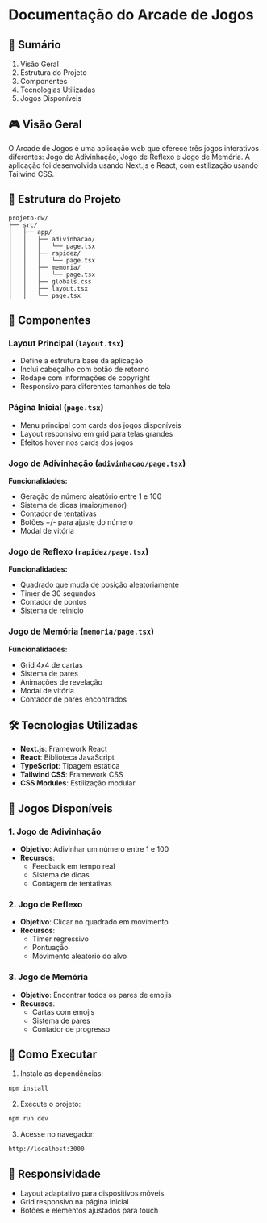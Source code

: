 # Documentação do Arcade de Jogos

## 📖 Sumário
1. Visão Geral
2. Estrutura do Projeto
3. Componentes
4. Tecnologias Utilizadas
5. Jogos Disponíveis

## 🎮 Visão Geral
O Arcade de Jogos é uma aplicação web que oferece três jogos interativos diferentes: Jogo de Adivinhação, Jogo de Reflexo e Jogo de Memória. A aplicação foi desenvolvida usando Next.js e React, com estilização usando Tailwind CSS.

## 📁 Estrutura do Projeto
```
projeto-dw/
├── src/
│   ├── app/
│   │   ├── adivinhacao/
│   │   │   └── page.tsx
│   │   ├── rapidez/
│   │   │   └── page.tsx
│   │   ├── memoria/
│   │   │   └── page.tsx
│   │   ├── globals.css
│   │   ├── layout.tsx
│   │   └── page.tsx
```

## 🧩 Componentes

### Layout Principal (`layout.tsx`)
- Define a estrutura base da aplicação
- Inclui cabeçalho com botão de retorno
- Rodapé com informações de copyright
- Responsivo para diferentes tamanhos de tela

### Página Inicial (`page.tsx`)
- Menu principal com cards dos jogos disponíveis
- Layout responsivo em grid para telas grandes
- Efeitos hover nos cards dos jogos

### Jogo de Adivinhação (`adivinhacao/page.tsx`)
**Funcionalidades:**
- Geração de número aleatório entre 1 e 100
- Sistema de dicas (maior/menor)
- Contador de tentativas
- Botões +/- para ajuste do número
- Modal de vitória

### Jogo de Reflexo (`rapidez/page.tsx`)
**Funcionalidades:**
- Quadrado que muda de posição aleatoriamente
- Timer de 30 segundos
- Contador de pontos
- Sistema de reinício

### Jogo de Memória (`memoria/page.tsx`)
**Funcionalidades:**
- Grid 4x4 de cartas
- Sistema de pares
- Animações de revelação
- Modal de vitória
- Contador de pares encontrados

## 🛠 Tecnologias Utilizadas
- **Next.js**: Framework React
- **React**: Biblioteca JavaScript
- **TypeScript**: Tipagem estática
- **Tailwind CSS**: Framework CSS
- **CSS Modules**: Estilização modular

## 🎯 Jogos Disponíveis

### 1. Jogo de Adivinhação
- **Objetivo**: Adivinhar um número entre 1 e 100
- **Recursos**:
  - Feedback em tempo real
  - Sistema de dicas
  - Contagem de tentativas

### 2. Jogo de Reflexo
- **Objetivo**: Clicar no quadrado em movimento
- **Recursos**:
  - Timer regressivo
  - Pontuação
  - Movimento aleatório do alvo

### 3. Jogo de Memória
- **Objetivo**: Encontrar todos os pares de emojis
- **Recursos**:
  - Cartas com emojis
  - Sistema de pares
  - Contador de progresso

## 🔧 Como Executar
1. Instale as dependências:
```bash
npm install
```

2. Execute o projeto:
```bash
npm run dev
```

3. Acesse no navegador:
```
http://localhost:3000
```

## 📱 Responsividade
- Layout adaptativo para dispositivos móveis
- Grid responsivo na página inicial
- Botões e elementos ajustados para touch
